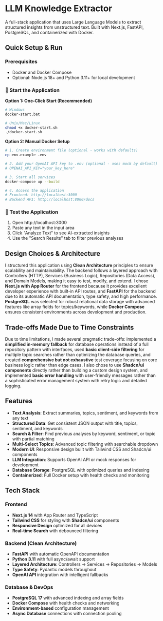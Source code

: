 # LLM Knowledge Extractor

A full-stack application that uses Large Language Models to extract structured insights from unstructured text. Built with Next.js, FastAPI, PostgreSQL, and containerized with Docker.

## Quick Setup & Run

### Prerequisites
- Docker and Docker Compose
- Optional: Node.js 18+ and Python 3.11+ for local development

### 🚀 Start the Application

**Option 1: One-Click Start (Recommended)**
```bash
# Windows
docker-start.bat

# Unix/Mac/Linux
chmod +x docker-start.sh
./docker-start.sh
```

**Option 2: Manual Docker Setup**
```bash
# 1. Create environment file (optional - works with defaults)
cp env.example .env

# 2. Add your OpenAI API key to .env (optional - uses mock by default)
# OPENAI_API_KEY="your_key_here"

# 3. Start all services
docker-compose up --build

# 4. Access the application
# Frontend: http://localhost:3000
# Backend API: http://localhost:8000/docs
```

### 🧪 Test the Application
1. Open http://localhost:3000
2. Paste any text in the input area
3. Click "Analyze Text" to see AI-extracted insights
4. Use the "Search Results" tab to filter previous analyses

## Design Choices & Architecture

I structured this application using **Clean Architecture** principles to ensure scalability and maintainability. The backend follows a layered approach with Controllers (HTTP), Services (Business Logic), Repositories (Data Access), and Domain Models, making it easy to test, modify, and extend. I chose **Next.js with App Router** for the frontend because it provides excellent developer experience with built-in API routes, and **FastAPI** for the backend due to its automatic API documentation, type safety, and high performance. **PostgreSQL** was selected for robust relational data storage with advanced features like array fields for topics/keywords, while **Docker Compose** ensures consistent environments across development and production.

## Trade-offs Made Due to Time Constraints

Due to time limitations, I made several pragmatic trade-offs: implemented a **simplified in-memory fallback** for database operations instead of a full repository pattern with interfaces, used **basic client-side filtering** for multiple topic searches rather than optimizing the database queries, and created **comprehensive but not exhaustive** test coverage focusing on core business logic rather than edge cases. I also chose to use **Shadcn/ui components** directly rather than building a custom design system, and implemented **basic error handling** with user-friendly messages rather than a sophisticated error management system with retry logic and detailed logging.

## Features

- **Text Analysis**: Extract summaries, topics, sentiment, and keywords from any text
- **Structured Data**: Get consistent JSON output with title, topics, sentiment, and keywords  
- **Search & Filter**: Find previous analyses by keyword, sentiment, or topic with partial matching
- **Multi-Select Topics**: Advanced topic filtering with searchable dropdown
- **Modern UI**: Responsive design built with Tailwind CSS and Shadcn/ui components
- **LLM Integration**: Supports OpenAI API or mock responses for development
- **Database Storage**: PostgreSQL with optimized queries and indexing
- **Containerized**: Full Docker setup with health checks and monitoring

## Tech Stack

### Frontend
- **Next.js 14** with App Router and TypeScript
- **Tailwind CSS** for styling with **Shadcn/ui** components
- **Responsive Design** optimized for all devices
- **Real-time Search** with debounced filtering

### Backend (Clean Architecture)
- **FastAPI** with automatic OpenAPI documentation
- **Python 3.11** with full async/await support
- **Layered Architecture**: Controllers → Services → Repositories → Models
- **Type Safety**: Pydantic models throughout
- **OpenAI API** integration with intelligent fallbacks

### Database & DevOps
- **PostgreSQL 17** with advanced indexing and array fields
- **Docker Compose** with health checks and networking
- **Environment-based** configuration management
- **Async Database** connections with connection pooling
